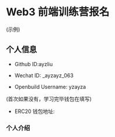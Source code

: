 # Web3 前端训练营报名
(示例)
## 个人信息

* Github ID:ayzliu

* Wechat ID: _ayzayz_063

* Openbuild Username: yzayza

(首次如果没有，学习完毕钱包在填写)

* ERC20 钱包地址: 

### 个人介绍
